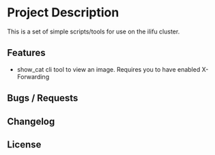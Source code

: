 # Project Description

This is a set of simple scripts/tools for use on the ilifu cluster.

## Features

* show_cat cli tool to view an image. Requires you to have enabled X-Forwarding

## Bugs / Requests

## Changelog

## License